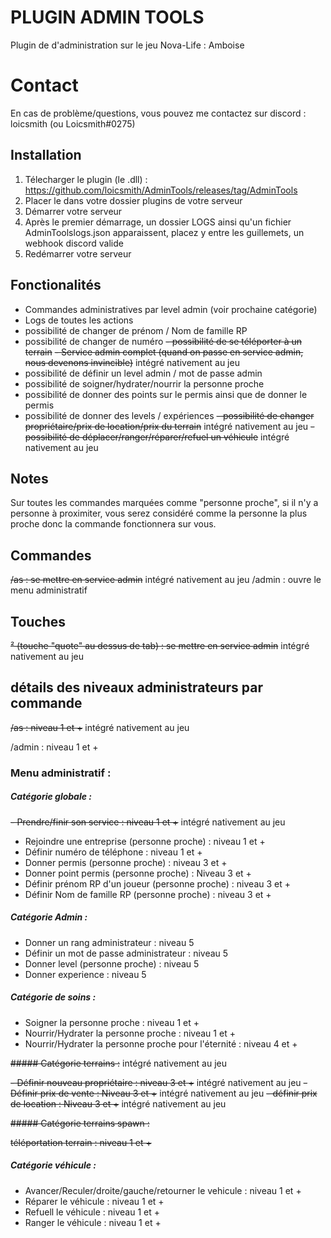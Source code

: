 
# PLUGIN ADMIN TOOLS

Plugin de d'administration sur le jeu Nova-Life : Amboise

# Contact

En cas de problème/questions, vous pouvez me contactez sur discord : loicsmith (ou Loicsmith#0275)


## Installation
1. Télecharger le plugin (le .dll) : https://github.com/loicsmith/AdminTools/releases/tag/AdminTools
2. Placer le dans votre dossier plugins de votre serveur
3. Démarrer votre serveur
4. Après le premier démarrage, un dossier LOGS ainsi qu'un fichier AdminToolslogs.json apparaissent, placez y entre les guillemets, un webhook discord valide
5. Redémarrer votre serveur




## Fonctionalités

- Commandes administratives par level admin (voir prochaine catégorie)
- Logs de toutes les actions
- possibilité de changer de prénom / Nom de famille RP
- possibilité de changer de numéro
~~- possibilité de se téléporter à un terrain~~
~~- Service admin complet (quand on passe en service admin, nous devenons invincible)~~ intégré nativement au jeu
- possibilité de définir un level admin / mot de passe admin
- possibilité de soigner/hydrater/nourrir la personne proche
- possibilité de donner des points sur le permis ainsi que de donner le permis
- possibilité de donner des levels / expériences
~~- possibilité de changer propriétaire/prix de location/prix du terrain~~ intégré nativement au jeu
~~- possibilité de déplacer/ranger/réparer/refuel un véhicule~~ intégré nativement au jeu

## Notes

Sur toutes les commandes marquées comme "personne proche", si il n'y a personne à proximiter, vous serez considéré comme la personne la plus proche donc la commande fonctionnera sur vous.

## Commandes

~~/as : se mettre en service admin~~ intégré nativement au jeu
/admin : ouvre le menu administratif

## Touches

~~² (touche "quote" au dessus de tab) : se mettre en service admin~~ intégré nativement au jeu

## détails des niveaux administrateurs par commande

~~/as : niveau 1 et +~~ intégré nativement au jeu

/admin : niveau 1 et +

 ### Menu administratif :

##### Catégorie globale :

~~- Prendre/finir son service : niveau 1 et +~~ intégré nativement au jeu
- Rejoindre une entreprise (personne proche) : niveau 1 et +
- Définir numéro de téléphone : niveau 1 et +
- Donner permis (personne proche) : niveau 3 et +
- Donner point permis (personne proche) : Niveau 3 et +
- Définir prénom RP d'un joueur (personne proche) : niveau 3 et + 
- Définir Nom de famille RP (personne proche) : niveau 3 et +

##### Catégorie Admin :

- Donner un rang administrateur : niveau 5
- Définir un mot de passe administrateur : niveau 5
- Donner level (personne proche) : niveau 5
- Donner experience : niveau 5
 
##### Catégorie de soins :

- Soigner la personne proche : niveau 1 et +
- Nourrir/Hydrater la personne proche : niveau 1 et +
- Nourrir/Hydrater la personne proche pour l'éternité : niveau 4 et +

~~##### Catégorie terrains :~~ intégré nativement au jeu

~~- Définir nouveau propriétaire : niveau 3 et +~~ intégré nativement au jeu
~~- Définir prix de vente : Niveau 3 et +~~ intégré nativement au jeu
~~- définir prix de location : Niveau 3 et +~~ intégré nativement au jeu

~~##### Catégorie terrains spawn :~~

~~téléportation terrain : niveau 1 et +~~

##### Catégorie véhicule :

- Avancer/Reculer/droite/gauche/retourner le vehicule : niveau 1 et +
- Réparer le véhicule : niveau 1 et +
- Refuell le véhicule : niveau 1 et +
- Ranger le véhicule : niveau 1 et + 
